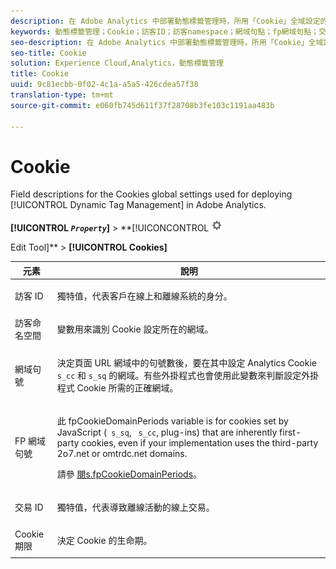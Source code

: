 ```yaml
---
description: 在 Adobe Analytics 中部署動態標籤管理時，所用「Cookie」全域設定的欄位說明。
keywords: 動態標籤管理；Cookie；訪客ID；訪客namespace；網域句點；fp網域句點；交易ID;Cookie存留期
seo-description: 在 Adobe Analytics 中部署動態標籤管理時，所用「Cookie」全域設定的欄位說明。
seo-title: Cookie
solution: Experience Cloud,Analytics，動態標籤管理
title: Cookie
uuid: 9c81ecbb-0f02-4c1a-a5a5-426cdea57f38
translation-type: tm+mt
source-git-commit: e060fb745d611f37f28708b3fe103c1191aa483b

---
```



# Cookie

Field descriptions for the Cookies global settings used for deploying [!UICONTROL Dynamic Tag Management] in Adobe Analytics.

**[!UICONTROL *`Property`*]** &gt; **[!UICONCONTROL ![](assets/settings_gear.png)

Edit Tool]** &gt; **[!UICONTROL Cookies]**

<table id="table_2758C770C91B4025AD74009B360D71F7"> 
 <thead> 
  <tr> 
   <th colname="col1" class="entry"> 元素 </th> 
   <th colname="col2" class="entry"> 說明 </th> 
  </tr> 
 </thead>
 <tbody> 
  <tr> 
   <td colname="col1"> 訪客 ID </td> 
   <td colname="col2"> <p>獨特值，代表客戶在線上和離線系統的身分。 </p> </td> 
  </tr> 
  <tr> 
   <td colname="col1"> 訪客命名空間 </td> 
   <td colname="col2"> <p>變數用來識別 Cookie 設定所在的網域。 </p> </td>
  </tr> 
  <tr> 
   <td colname="col1"> 網域句號 </td> 
   <td colname="col2"> <p>決定頁面 URL 網域中的句號數後，要在其中設定 Analytics Cookie <code>s_cc</code> 和 <code>s_sq</code> 的網域。有些外掛程式也會使用此變數來判斷設定外掛程式 Cookie 所需的正確網域。 </p> </td> 
  </tr> 
  <tr> 
   <td colname="col1"> FP 網域句號 </td> 
   <td colname="col2"> <p>此 <span class="term"> fpCookieDomainPeriods</span> variable is for cookies set by JavaScript (<code> s_sq</code>, <code> s_cc</code>, plug-ins) that are inherently first-party cookies, even if your implementation uses the third-party <span class="filepath"> 2o7.net</span> or <span class="filepath"> omtrdc.net</span> domains. </p> <p>請參 <a href="../../../implement/js-implementation/c-variables/configuration-variables.md#concept_8FCA630706334F54B4DCB607378BCD00" format="dita" scope="local"> 閱s.fpCookieDomainPeriods</a>。 </p> </td> 
  </tr> 
  <tr> 
   <td colname="col1"> 交易 ID </td> 
   <td colname="col2"> <p>獨特值，代表導致離線活動的線上交易。 </p> </td> 
  </tr> 
  <tr> 
   <td colname="col1"> Cookie 期限 </td> 
   <td colname="col2"> <p>決定 Cookie 的生命期。 </p> </td> 
  </tr> 
 </tbody> 
</table>

